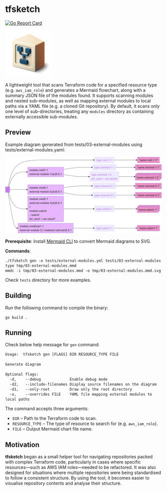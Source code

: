 # tfsketch

[![Go Report Card](https://goreportcard.com/badge/github.com/keenbytes/tfsketch)](https://goreportcard.com/report/github.com/keenbytes/tfsketch)

![tfsketch](tfsketch.png "tfsketch")

A lightweight tool that scans Terraform code for a specified resource type (e.g. `aws_iam_role`) and generates a Mermaid flowchart, along with a summary JSON file of the modules found. It supports scanning modules and nested sub-modules, as well as mapping external modules to local paths via a YAML file (e.g. a cloned Git repository). By default, it scans only one level of sub-directories, treating any `modules` directory as containing externally accessible sub-modules.

## Preview
Example diagram generated from tests/03-external-modules using tests/external-modules.yaml:

![preview](preview.png "chart preview")

**Prerequisite**: Install [Mermaid CLI](https://github.com/mermaid-js/mermaid-cli) to convert Mermaid diagrams to SVG.

**Commands**:
```
./tfsketch gen -o tests/external-modules.yml tests/03-external-modules type tmp/03-external-modules.mmd
mmdc -i tmp/03-external-modules.mmd -o tmp/03-external-modules.mmd.svg
```

Check `tests` directory for more examples.

## Building
Run the following command to compile the binary:
```
go build .
```

## Running
Check below help message for `gen` command:

    Usage:  tfsketch gen [FLAGS] DIR RESOURCE_TYPE FILE
    
    Generate diagram
    
    Optional flags: 
      -d,    --debug             Enable debug mode
      -d2,   --include-filenames Display source filenames on the diagram
      -d1,   --only-root         Draw only the root directory
      -o,    --overrides FILE    YAML file mapping external modules to local paths

The command accepts three arguments:

* `DIR` – Path to the Terraform code to scan.
* `RESOURCE_TYPE` – The type of resource to search for (e.g. `aws_iam_role`).
* `FILE` – Output Mermaid chart file name.

## Motivation
**tfsketch** began as a small helper tool for navigating repositories packed with complex Terraform code, particularly in cases where specific resources—such as AWS IAM roles—needed to be refactored. It was also designed for situations where multiple repositories were being standardised to follow a consistent structure. By using the tool, it becomes easier to visualise repository contents and analyse their structure.

